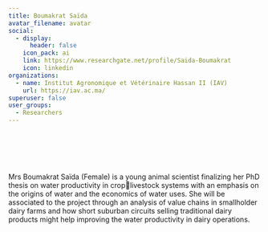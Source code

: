 ```yaml
---
title: Boumakrat Saïda
avatar_filename: avatar
social:
  - display:
      header: false
    icon_pack: ai
    link: https://www.researchgate.net/profile/Saida-Boumakrat
    icon: linkedin
organizations:
  - name: Institut Agronomique et Vétérinaire Hassan II (IAV)
    url: https://iav.ac.ma/
superuser: false
user_groups:
  - Researchers
---
```

<br />
<br />
<br />
<br />

Mrs Boumakrat Saïda (Female) is a young animal scientist finalizing her PhD thesis on water productivity in croplivestock systems with an emphasis on the origins of water and the economics of water uses. She will be associated to the project through an analysis of value chains in smallholder dairy farms and how short suburban circuits selling traditional dairy products might help improving the water productivity in dairy operations.
